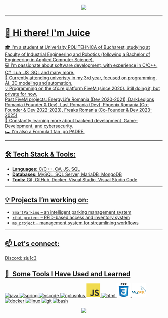 <p align="center">
<a href="https://www.linkedin.com/in/adrian-mihai-olaru-4498092a0/">
  <img height="50" src="https://user-images.githubusercontent.com/46517096/166973395-19676cd8-f8ec-4abf-83ff-da8243505b82.png"/>
</p>

---

# 👋 Hi there! I'm Juice

🎓 I'm a student at Univerisity POLITEHNICA of Bucharest, studying at Faculty of Industrial Engineering and Robotics (following a Bachelor of Engineering in Applied Computer Science).  
💻 I’m passionate about software development, with experience in C/C++, C#, Lua, JS, SQL and many more.  
🚀 Currently attending univeristy in my 3rd year, focused on programming, AI, 3D modeling and automation.  
💡 Programming on the cfx.re platform FiveM (since 2020). Still doing it, but private for now.  
Past FiveM projects: EnergyLife Romania (Dev 2020-2021), DarkLegions Romania (Founder & Dev), Last Romania (Dev), Phoenix Romania (Co-Founder & Dev 2022-2023), Freaks Romania (Co-Founder & Dev 2023-2025)  
🌱 Constantly learning more about backend development, Game-Development, and cybersecurity.  
🏎️ I'm also a Formula 1 fan, go PADRE.  

---

## 🛠️ Tech Stack & Tools:
- **Languages:** C/C++, C#, JS, SQL
- **Databases:** MySQL, SQL Server, MariaDB, MongoDB
- **Tools:** Git, GitHub, Docker, Visual Studio, Visual Studio Code

---

## 💡 Projects I’m working on:
- `SmartParking` – an intelligent parking management system
- `rfid_project` – RFID-based access and inventory system
- `ms_project` – management system for streamlining workflows

---

## 📫 Let's connect:
Discord: zju1c3

<h2> 🚀 &nbsp;Some Tools I Have Used and Learned</h2>
<p align="left">
  
  <img src="https://cdn.jsdelivr.net/gh/devicons/devicon@latest/icons/java/java-original-wordmark.svg" alt="java" width="45" height="45"/>
  <img src="https://cdn.jsdelivr.net/gh/devicons/devicon@latest/icons/spring/spring-original-wordmark.svg" alt="spring" width="45" height="45" />
  <img src="https://cdn.jsdelivr.net/gh/devicons/devicon@latest/icons/visualstudio/visualstudio-original.svg" alt="vscode" width="45" height="45"/>
  <img src="https://cdn.jsdelivr.net/gh/devicons/devicon@latest/icons/cplusplus/cplusplus-original.svg" alt="cplusplus" width="45" height="45"/>
  <img src="https://raw.githubusercontent.com/devicons/devicon/master/icons/javascript/javascript-original.svg" alt="javascript" width="45" height="45" />
  <img src="https://cdn.jsdelivr.net/gh/devicons/devicon/icons/html5/html5-original.svg" alt="html" width="45" height="45"/>
  <img src="https://raw.githubusercontent.com/devicons/devicon/master/icons/css3/css3-original-wordmark.svg" alt="css3" width="45" height="45" />
  <img src="https://raw.githubusercontent.com/devicons/devicon/master/icons/mysql/mysql-original-wordmark.svg" alt="mysql" width="45" height="45" />
  <img src="https://cdn.jsdelivr.net/gh/devicons/devicon@latest/icons/docker/docker-original-wordmark.svg" alt="docker" width="45" height="45"/>
  <img src="https://cdn.jsdelivr.net/gh/devicons/devicon/icons/linux/linux-original.svg" alt="linux" width="45" height="45"/>       
  <img src="https://cdn.jsdelivr.net/gh/devicons/devicon@latest/icons/git/git-original-wordmark.svg" alt="git" width="45" height="45"/>
  <img src="https://cdn.jsdelivr.net/gh/devicons/devicon/icons/bash/bash-original.svg" alt="bash" width="45" height="45"/>
</p>

<p align="center">
  <img src="https://capsule-render.vercel.app/api?type=waving&color=gradient&height=100&section=footer"/>
</p>
